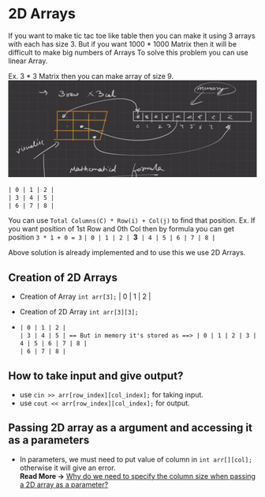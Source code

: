 # 2D Arrays

If you want to make tic tac toe like table then you can make it using 3 arrays with each has size 3.
But if you want 1000 * 1000 Matrix then it will be difficult to make big numbers of Arrays
To solve this problem you can use linear Array. 

Ex. 3 * 3 Matrix then you can make array of size 9.
![Visualization](image.png)

```
| 0 | 1 | 2 |
| 3 | 4 | 5 |
| 6 | 7 | 8 |
```

You can use `Total Columns(C) * Row(i) + Col(j)` to find that position.
Ex. If you want position of 1st Row and 0th Col then by formula you can get position `3 * 1 + 0 = 3`
`| 0 | 1 | 2 | `**3**` | 4 | 5 | 6 | 7 | 8 |`

Above solution is already implemented and to use this we use 2D Arrays.


## Creation of 2D Arrays
- Creation of Array `int arr[3];`
  | 0 | 1 | 2 |

- Creation of 2D Array `int arr[3][3];`
- ```
  | 0 | 1 | 2 |
  | 3 | 4 | 5 | == But in memory it's stored as ==> | 0 | 1 | 2 | 3 | 4 | 5 | 6 | 7 | 8 |
  | 6 | 7 | 8 |
  ```


## How to take input and give output?
- use `cin >> arr[row_index][col_index];` for taking input.
- use `cout << arr[row_index][col_index];` for output.


## Passing 2D array as a argument and accessing it as a parameters
- In parameters, we must need to put value of column in `int arr[][col];` otherwise it will give an error. <br>
**Read More ->** <a href="https://stackoverflow.com/questions/12813494/why-do-we-need-to-specify-the-column-size-when-passing-a-2d-array-as-a-parameter">Why do we need to specify the column size when passing a 2D array as a parameter?</a>

